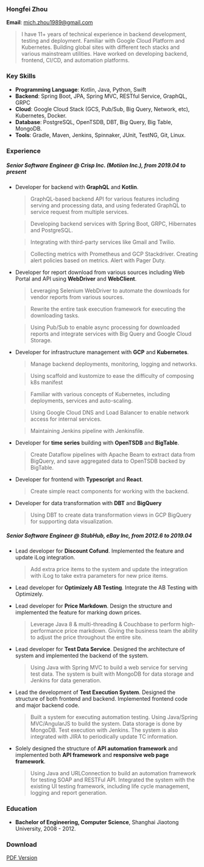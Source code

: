 
### Hongfei Zhou
**Email**: mich.zhou1989@gmail.com  

> I have 11+ years of technical experience in backend development, testing and deployment. Familiar with Google Cloud Platform and Kubernetes. Building global sites with different tech stacks and various mainstream utilities. Have worked on developing backend, frontend, CI/CD, and automation platforms. 

### Key Skills
- **Programming Language**: Kotlin, Java, Python, Swift
- **Backend**: Spring Boot, JPA, Spring MVC, RESTful Service, GraphQL, GRPC
- **Cloud**: Google Cloud Stack (GCS, Pub/Sub, Big Query, Network, etc), Kubernetes, Docker.
- **Database**: PostgreSQL, OpenTSDB, DBT, Big Query, Big Table, MongoDB.
- **Tools**: Gradle, Maven, Jenkins, Spinnaker, JUnit, TestNG, Git, Linux.

### Experience

##### Senior Software Engineer @ Crisp Inc. (Motiion Inc.), *from 2019.04 to present*

- Developer for backend with **GraphQL** and **Kotlin**.
  > GraphQL-based backend API for various features including serving and processing data, and using federated GraphQL to service request from multiple services.
	
  > Developing backend services with Spring Boot, GRPC, Hibernates and PostgreSQL.
	
  > Integrating with third-party services like Gmail and Twilio.
  
  > Collecting metrics with Prometheus and GCP Stackdriver. Creating alert policies based on metrics. Alert with Pager Duty.

- Developer for report download from various sources including Web Portal and API using **WebDriver** and **WebClient**.
  >  Leveraging Selenium WebDriver to automate the downloads for vendor reports from various sources.  
    
  >  Rewrite the entire task execution framework for executing the downloading tasks.  
    
  >  Using Pub/Sub to enable async processing for downloaded reports and integrate services with Big Query and Google Cloud Storage.

- Developer for infrastructure management with **GCP** and **Kubernetes**.
  > Manage backend deployments, monitoring, logging and networks.    

  > Using scaffold and kustomize to ease the difficulty of composing k8s manifest
	
  > Familiar with various concepts of Kubernetes, including deployments, services and auto-scaling.  
	
  > Using Google Cloud DNS and Load Balancer to enable network access for internal services.

  > Maintaining Jenkins pipeline with Jenkinsfile.

- Developer for **time series** building with **OpenTSDB** and **BigTable**.
  > Create Dataflow pipelines with Apache Beam to extract data from BigQuery, and save aggregated data to OpenTSDB backed by BigTable.

- Developer for frontend with **Typescript** and **React**.
  > Create simple react components for working with the backend.
	
- Developer for data transformation with **DBT** and **BigQuery**
  > Using DBT to create data transformation views in GCP BigQuery for supporting data visualization.

##### Senior Software Engineer @ StubHub, eBay Inc, *from 2012.6 to 2019.04*

- Lead developer for **Discount Cofund**. Implemented the feature and update iLog integration.

  > Add extra price items to the system and update the integration with iLog to take extra parameters for new price items.

- Lead developer for **Optimizely AB Testing**. Integrate the AB Testing with Optimizely.

- Lead developer for **Price Markdown**. Design the structure and implemented the feature for marking down prices.
  > Leverage Java 8 & multi-threading & Couchbase to perform high-performance price markdown. Giving the business team the ability to adjust the price throughout the entire site.

- Lead developer for **Test Data Service**. Designed the architecture of system and implemented the backend of the system.
  > Using Java with Spring MVC to build a web service for serving test data. The system is built with MongoDB for data storage and Jenkins for data generation.
	
- Lead the development of **Test Execution System**. Designed the structure of both frontend and backend. Implemented frontend code and major backend code.
  > Built a system for executing automation testing. Using Java/Spring MVC/AngularJS to build the system. Data storage is done by MongoDB. Test execution with Jenkins. The system is also integrated with JIRA to periodically update TC information.
	
- Solely designed the structure of **API automation framework** and implemented both **API framework** and **responsive web page framework**.
  > Using Java and URLConnection to build an automation framework for testing SOAP and RESTFul API. Integrated the system with the existing UI testing framework, including life cycle management, logging and report generation.

### Education
- **Bachelor of Engineering, Computer Science**, Shanghai Jiaotong University, 2008 - 2012.

### Download  
[PDF Version](hongfei.pdf)
